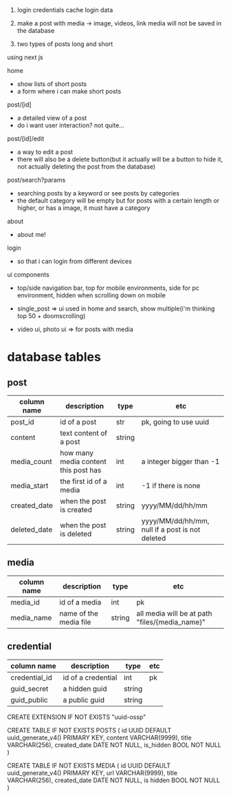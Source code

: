 1. login credentials
    cache login data

2. make a post with media -> image, videos, link
    media will not be saved in the database

3. two types of posts long and short

using next js

    


home
 - show lists of short posts
 - a form where i can make short posts

post/[id]
 - a detailed view of a post
 - do i want user interaction? not quite...

post/[id]/edit
 - a way to edit a post
 - there will also be a delete button(but it actually will be a button to hide it, not actually deleting the post from the database)

post/search?params
 - searching posts by a keyword or see posts by categories
 - the default category will be empty but for posts with a certain length or higher, or has a image, it must have a category

about
 - about me!

login
 - so that i can login from different devices


ui components
 - top/side navigation bar, top for mobile environments, side for pc environment, hidden when scrolling down on mobile
 
 - single_post => ui used in home and search, show multiple(i'm thinking top 50 + doomscrolling)

 - video ui, photo ui => for posts with media



# database tables

## post
|column name|description|type|etc|
|-----------|-----------|----|---|
|post_id|id of a post|str|pk, going to use uuid|
|content|text content of a post|string||
|media_count|how many media content this post has|int|a integer bigger than -1|
|media_start|the first id of a media|int|-1 if there is none|
|created_date|when the post is created|string|yyyy/MM/dd/hh/mm|
|deleted_date|when the post is deleted|string|yyyy/MM/dd/hh/mm, null if a post is not deleted|

## media
|column name|description|type|etc|
|-----------|-----------|----|---|
|media_id|id of a media|int|pk|
|media_name|name of the media file|string|all media will be at path "files/{media_name}"|

## credential
|column name|description|type|etc|
|-----------|-----------|----|---|
|credential_id|id of a credential|int|pk|
|guid_secret|a hidden guid|string||
|guid_public|a public guid|string||


CREATE EXTENSION IF NOT EXISTS "uuid-ossp"

CREATE TABLE IF NOT EXISTS POSTS (
    id UUID DEFAULT uuid_generate_v4() PRIMARY KEY,
    content VARCHAR(9999),
    title VARCHAR(256),
    created_date DATE NOT NULL,
    is_hidden BOOL NOT NULL    
)

CREATE TABLE IF NOT EXISTS MEDIA (
    id UUID DEFAULT uuid_generate_v4() PRIMARY KEY,
    url VARCHAR(9999),
    title VARCHAR(256),
    created_date DATE NOT NULL,
    is hidden BOOL NOT NULL
)




 